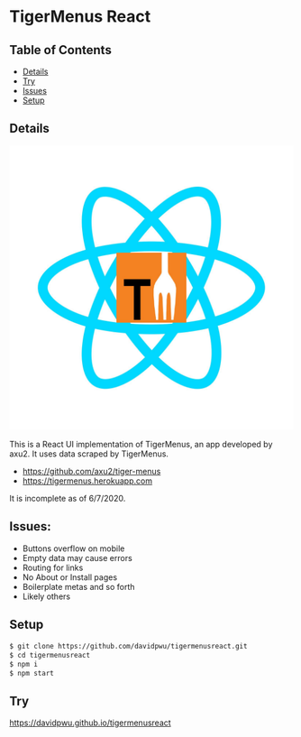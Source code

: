 # TigerMenus React

## Table of Contents

* [Details](#details)
* [Try](#try)
* [Issues](#issues)
* [Setup](#setup)

## Details

![alt text](https://raw.githubusercontent.com/davidpwu/tigermenusreact/master/src/assets/tm-react.jpg)

This is a React UI implementation of TigerMenus, an app developed by axu2. It uses data scraped by TigerMenus.
- https://github.com/axu2/tiger-menus
- https://tigermenus.herokuapp.com

It is incomplete as of 6/7/2020.

## Issues:
- Buttons overflow on mobile
- Empty data may cause errors
- Routing for links
- No About or Install pages
- Boilerplate metas and so forth
- Likely others

## Setup
```
$ git clone https://github.com/davidpwu/tigermenusreact.git
$ cd tigermenusreact
$ npm i
$ npm start
```

## Try

<a href="https://davidpwu.github.io/tigermenusreact">https://davidpwu.github.io/tigermenusreact</a>
